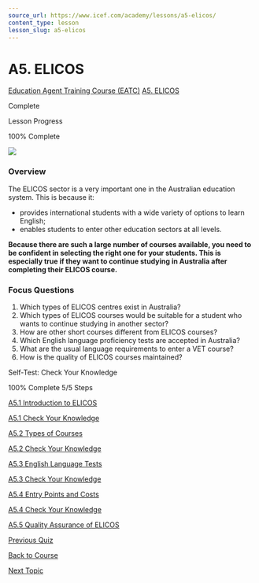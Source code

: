 ```yaml
---
source_url: https://www.icef.com/academy/lessons/a5-elicos/
content_type: lesson
lesson_slug: a5-elicos
---
```


# A5. ELICOS

[Education Agent Training Course (EATC)](https://www.icef.com/academy/courses/education-agent-training-course-eatc/) [A5. ELICOS](https://www.icef.com/academy/lessons/a5-elicos/)

Complete

Lesson Progress 

100% Complete 

![](https://www.icef.com/academy/wp-content/uploads/2022/09/pexels-kampus-production-5940829-1024x683.jpg)

### Overview

The ELICOS sector is a very important one in the Australian education system. This is because it:

  * provides international students with a wide variety of options to learn English;
  * enables students to enter other education sectors at all levels.



**Because there are such a large number of courses available, you need to be confident in selecting the right one for your students. This is especially true if they want to continue studying in Australia after completing their ELICOS course.**

### Focus Questions

  1. Which types of ELICOS centres exist in Australia?
  2. Which types of ELICOS courses would be suitable for a student who wants to continue studying in another sector?
  3. How are other short courses different from ELICOS courses?
  4. Which English language proficiency tests are accepted in Australia?
  5. What are the usual language requirements to enter a VET course?
  6. How is the quality of ELICOS courses maintained?



Self-Test: Check Your Knowledge

100% Complete  5/5 Steps 

[ A5.1 Introduction to ELICOS ](https://www.icef.com/academy/topic/a5-1-introduction-to-elicos/)

[ A5.1 Check Your Knowledge ](https://www.icef.com/academy/quizzes/a5-1-check-your-knowledge-2/)

[ A5.2 Types of Courses ](https://www.icef.com/academy/topic/a5-2-types-of-courses/)

[ A5.2 Check Your Knowledge ](https://www.icef.com/academy/quizzes/a5-2-check-your-knowledge-2/)

[ A5.3 English Language Tests ](https://www.icef.com/academy/topic/a5-3-english-language-tests/)

[ A5.3 Check Your Knowledge ](https://www.icef.com/academy/quizzes/a5-3-check-your-knowledge-2/)

[ A5.4 Entry Points and Costs ](https://www.icef.com/academy/topic/a5-4-entry-points-and-costs/)

[ A5.4 Check Your Knowledge ](https://www.icef.com/academy/quizzes/a5-4-check-your-knowledge-2/)

[ A5.5 Quality Assurance of ELICOS ](https://www.icef.com/academy/topic/a5-5-quality-assurance-of-elicos/)

[ Previous Quiz ](https://www.icef.com/academy/quizzes/a4-5-check-your-knowledge/)

[Back to Course](https://www.icef.com/academy/courses/education-agent-training-course-eatc/)

[ Next Topic ](https://www.icef.com/academy/topic/a5-1-introduction-to-elicos/)
